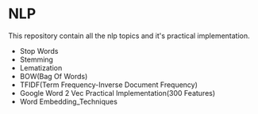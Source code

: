 # NLP
This repository contain all the nlp topics and it's practical implementation.
- Stop Words
- Stemming
- Lematization
- BOW(Bag Of Words)
- TFIDF(Term Frequency-Inverse Document Frequency)
-  Google Word 2 Vec Practical Implementation(300 Features)
- Word Embedding_Techniques
